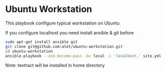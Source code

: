 # Ubuntu Workstation

This playbook configure typical workstation on Ubuntu

If you configure localhost you need install ansible & git before

```sh
sudo apt-get install ansible git
git clone git@github.com:alet/ubuntu-workstation.git
cd ubuntu-workstation
ansible-playbook --ask-become-pass -bc local -i 'localhost,' site.yml
```
Note: textract will be installed in home directory
